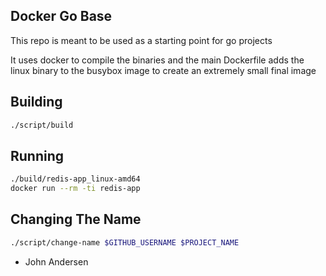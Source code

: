 Docker Go Base
---

This repo is meant to be used as a starting point for go projects

It uses docker to compile the binaries and the main Dockerfile adds the linux
binary to the busybox image to create an extremely small final image

Building
---

```bash
./script/build
```

Running
---

```bash
./build/redis-app_linux-amd64
docker run --rm -ti redis-app
```

Changing The Name
---


```bash
./script/change-name $GITHUB_USERNAME $PROJECT_NAME
```


- John Andersen

